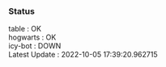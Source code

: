 ### Status


table : OK  
hogwarts : OK  
icy-bot : DOWN  
Latest Update : 2022-10-05 17:39:20.962715
